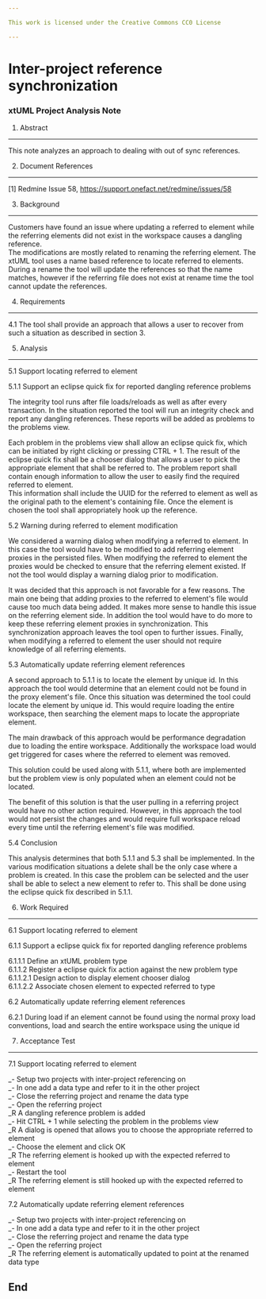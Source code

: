 ```yaml
---

This work is licensed under the Creative Commons CC0 License

---
```


# Inter-project reference synchronization
### xtUML Project Analysis Note


1. Abstract
-----------
This note analyzes an approach to dealing with out of sync references.

2. Document References
----------------------
[1] Redmine Issue 58, https://support.onefact.net/redmine/issues/58   

3. Background
-------------
Customers have found an issue where updating a referred to element while the 
referring elements did not exist in the workspace causes a dangling reference.  
The modifications are mostly related to renaming the referring element.  The 
xtUML tool uses a name based reference to locate referred to elements.  During 
a rename the tool will update the references so that the name matches, however 
if the referring file does not exist at rename time the tool cannot update the 
references.

4. Requirements
---------------
4.1 The tool shall provide an approach that allows a user to recover from such 
a situation as described in section 3.

5. Analysis
-----------
5.1 Support locating referred to element

5.1.1 Support an eclipse quick fix for reported dangling reference problems

The integrity tool runs after file loads/reloads as well as after every 
transaction.  In the situation reported the tool will run an integrity check 
and report any dangling references.  These reports will be added as problems to 
the problems view.

Each problem in the problems view shall allow an eclipse quick fix, which can be 
initiated by right clicking or pressing CTRL + 1.  The result of the eclipse
quick fix shall be a chooser dialog that allows a user to pick the appropriate
element that shall be referred to.  The problem report shall contain enough
information to allow the user to easily find the required referred to element.  
This information shall include the UUID for the referred to element as well as
the original path to the element's containing file.  Once the element is chosen
the tool shall appropriately hook up the reference.

5.2 Warning during referred to element modification

We considered a warning dialog when modifying a referred to element.  In this
case the tool would have to be modified to add referring element proxies in the
persisted files.  When modifying the referred to element the proxies would be
checked to ensure that the referring element existed.  If not the tool would
display a warning dialog prior to modification.

It was decided that this approach is not favorable for a few reasons.  The main
one being that adding proxies to the referred to element's file would cause too
much data being added.  It makes more sense to handle this issue on the
referring element side.  In addition the tool would have to do more to keep
these referring element proxies in synchronization.  This synchronization
approach leaves the tool open to further issues.  Finally, when modifying a
referred to element the user should not require knowledge of all referring
elements.

5.3  Automatically update referring element references

A second approach to 5.1.1 is to locate the element by unique id.  In this
approach the tool would determine that an element could not be found in the
proxy element's file.  Once this situation was determined the tool could locate
the element by unique id.  This would require loading the entire workspace, then
searching the element maps to locate the appropriate element.

The main drawback of this approach would be performance degradation due to
loading the entire workspace.  Additionally the workspace load would get
triggered for cases where the referred to element was removed.

This solution could be used along with 5.1.1, where both are implemented but the
problem view is only populated when an element could not be located.

The benefit of this solution is that the user pulling in a referring project
would have no other action required.  However, in this approach the tool would
not persist the changes and would require full workspace reload every time until
the referring element's file was modified.

5.4 Conclusion

This analysis determines that both 5.1.1 and 5.3 shall be implemented.  In the
various modification situations a delete shall be the only case where a problem
is created.  In this case the problem can be selected and the user shall be able
to select a new element to refer to.  This shall be done using the eclipse quick
fix described in 5.1.1.

6. Work Required
----------------
6.1 Support locating referred to element   

6.1.1 Support a eclipse quick fix for reported dangling reference problems   

6.1.1.1 Define an xtUML problem type   
6.1.1.2 Register a eclipse quick fix action against the new problem type   
6.1.1.2.1 Design action to display element chooser dialog   
6.1.1.2.2 Associate chosen element to expected referred to type   

6.2 Automatically update referring element references

6.2.1 During load if an element cannot be found using the normal proxy load
      conventions, load and search the entire workspace using the unique id
      
7. Acceptance Test
------------------
7.1 Support locating referred to element   

_- Setup two projects with inter-project referencing on   
_- In one add a data type and refer to it in the other project   
_- Close the referring project and rename the data type   
_- Open the referring project   
_R A dangling reference problem is added   
_- Hit CTRL + 1 while selecting the problem in the problems view   
_R A dialog is opened that allows you to choose the appropriate referred to 
element   
_- Choose the element and click OK   
_R The referring element is hooked up with the expected referred to element   
_- Restart the tool   
_R The referring element is still hooked up with the expected referred to 
element   

7.2 Automatically update referring element references

_- Setup two projects with inter-project referencing on   
_- In one add a data type and refer to it in the other project   
_- Close the referring project and rename the data type   
_- Open the referring project   
_R The referring element is automatically updated to point at the renamed data
   type   

End
---


